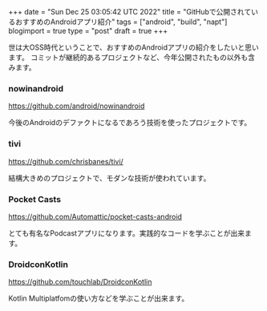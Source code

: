 +++
date = "Sun Dec 25 03:05:42 UTC 2022"
title = "GitHubで公開されているおすすめのAndroidアプリ紹介"
tags = ["android", "build", "napt"]
blogimport = true
type = "post"
draft = true
+++

世は大OSS時代ということで、おすすめのAndroidアプリの紹介をしたいと思います。
コミットが継続的あるプロジェクトなど、今年公開されたもの以外も含みます。


### nowinandroid

https://github.com/android/nowinandroid

今後のAndroidのデファクトになるであろう技術を使ったプロジェクトです。

### tivi

https://github.com/chrisbanes/tivi/

結構大きめのプロジェクトで、モダンな技術が使われています。

### Pocket Casts

https://github.com/Automattic/pocket-casts-android

とても有名なPodcastアプリになります。実践的なコードを学ぶことが出来ます。

### DroidconKotlin

https://github.com/touchlab/DroidconKotlin

Kotlin Multiplatfomの使い方などを学ぶことが出来ます。



